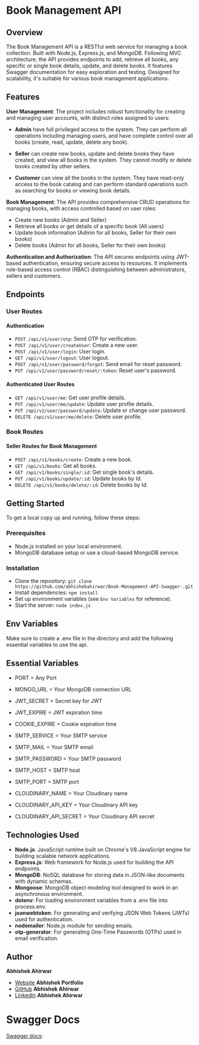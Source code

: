 # Book Management API

## Overview

The Book Management API is a RESTful web service for managing a book collection. Built with Node.js, Express.js, and MongoDB. Following MVC architecture, the API provides endpoints to add, retrieve all books, any specific or single book details, update, and delete books. It features Swagger documentation for easy exploration and testing. Designed for scalability, it's suitable for various book management applications.

## Features

**User Management**: The project includes robust functionality for creating and managing user accounts, with distinct roles assigned to users:

* **Admin** have full privileged access to the system. They can perform all operations including managing users, and have complete control over all books (create, read, update, delete any book).

* **Seller** can create new books, update and delete books they have created, and view all books in the system. They cannot modify or delete books created by other sellers.

* **Customer** can view all the books in the system. They have read-only access to the book catalog and can perform standard operations such as searching for books or viewing book details.

**Book Management**: The API provides comprehensive CRUD operations for managing books, with access controlled based on user roles:

* Create new books (Admin and Seller)
* Retrieve all books or get details of a specific book (All users)
* Update book information (Admin for all books, Seller for their own books)
* Delete books (Admin for all books, Seller for their own books)

**Authentication and Authorization**: The API secures endpoints using JWT-based authentication, ensuring secure access to resources. It implements role-based access control (RBAC) distinguishing between administrators, sellers and customers.

## Endpoints

### User Routes

#### Authentication

* `POST /api/v1/user/otp`: Send OTP for verification.
* `POST /api/v1/user/createUser`: Create a new user.
* `POST /api/v1/user/login`: User login.
* `GET /api/v1/user/logout`: User logout.
* `POST /api/v1/user/password/forgot`: Send email for reset password.
* `PUT /api/v1/user/password/reset/:token`: Reset user's password.

#### Authenticated User Routes

* `GET /api/v1/user/me`: Get user profile details.
* `PUT /api/v1/user/me/update`: Update user profile details.
* `PUT /api/v1/user/password/update`: Update or change user password.
* `DELETE /api/v1/user/me/delete`: Delete user profile.

### Book Routes

#### Seller Routes for Book Management

* `POST /api/v1/books/create`: Create a new book.
* `GET /api/v1/books`: Get all books.
* `GET /api/v1/books/single/:id`: Get single book's details.
* `PUT /api/v1/books/update/:id`: Update books by Id.
* `DELETE /api/v1/books/delete/:id`: Delete books by Id.

## Getting Started

To get a local copy up and running, follow these steps:

### Prerequisites

* Node.js installed on your local environment.
* MongoDB database setup or use a cloud-based MongoDB service.

### Installation

* Clone the repository: `git clone https://github.com/abhishekahirwar/Book-Management-API-Swagger-.git` 
* Install dependencies: `npm install`
* Set up environment variables (see `Env Variables` for reference).
* Start the server: `node index.js`

## Env Variables
Make sure to create a .env file in the directory and add the following essential variables to use the api.

## Essential Variables

* PORT = Any Port
* MONGO_URL = Your MongoDB connection URL

* JWT_SECRET = Secret key for JWT
* JWT_EXPIRE = JWT expiration time

* COOKIE_EXPIRE = Cookie expiration time

* SMTP_SERVICE = Your SMTP service
* SMTP_MAIL = Your SMTP email
* SMTP_PASSWORD = Your SMTP password
* SMTP_HOST = SMTP host
* SMTP_PORT = SMTP port

* CLOUDINARY_NAME = Your Cloudinary name
* CLOUDINARY_API_KEY = Your Cloudinary API key
* CLOUDINARY_API_SECRET = Your Cloudinary API secret

## Technologies Used

* **Node.js**: JavaScript runtime built on Chrome's V8 JavaScript engine for building scalable network applications.
* **Express.js**: Web framework for Node.js used for building the API endpoints.
* **MongoDB**: NoSQL database for storing data in JSON-like documents with dynamic schemas.
* **Mongoose**: MongoDB object modeling tool designed to work in an asynchronous environment.
* **dotenv**: For loading environment variables from a .env file into process.env.
* **jsonwebtoken**: For generating and verifying JSON Web Tokens (JWTs) used for authentication.
* **nodemailer**: Node.js module for sending emails.
* **otp-generator**: For generating One-Time Passwords (OTPs) used in email verification.

## Author

**Abhishek Ahirwar**

* [Website](https://abhiportfolio-qj5g.onrender.com) **Abhishek Portfolio**
* [GitHub](https://github.com/abhishekahirwar) **Abhishek Ahirwar**
* [LinkedIn](https://www.linkedin.com/in/abhishek-ahirwar-85951b217) **Abhishek Ahirwar**

# Swagger Docs

[Swagger docs](): []()
